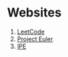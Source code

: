 # Websites

1. [LeetCode](https://leetcode.com/)
2. [Project Euler](https://projecteuler.net/)
3. [IPE](https://ipe.otfried.org/)
